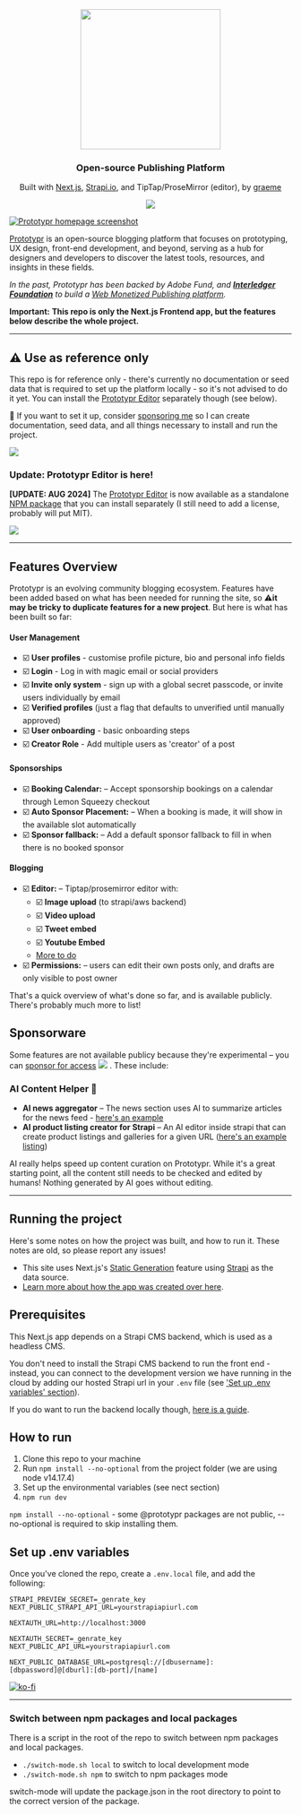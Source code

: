 <div align="center">
  <a href="https://prototypr.io">
<img style="width:250px" src="https://prototypr.io/static/images/prototypr_logo.svg"/>
  </a>
<h3>Open-source Publishing Platform</h3>
<p>Built with <a href="https://github.com/Prototypr/prototypr-frontend/wiki/Building-the-Prototypr-Website">Next.js</a>, <a href="https://github.com/Prototypr/prototypr-frontend/wiki/Prototypr-Backend-CMS-(Strapi.io)">Strapi.io</a>, and <ath href="https://tiptap.dev">TipTap/ProseMirror (editor)</a>, by <a href="https://github.com/GraemeFulton">graeme</a>
  </p>
  <p>
<a href="https://github.com/sponsors/prototypr"><img src="https://img.shields.io/static/v1?label=Sponsor&message=%E2%9D%A4&logo=GitHub&color=%23fe8e86"/>
  </p>
</div>
 
  
![Prototypr homepage screenshot](https://github.com/Prototypr/prototypr-frontend/assets/4354786/a13850b9-7b43-4333-a76b-acd3715c7b42)

[Prototypr](https://prototypr.io) is an open-source blogging platform that focuses on prototyping, UX design, front-end development, and beyond, serving as a hub for designers and developers to discover the latest tools, resources, and insights in these fields. 


_In the past, Prototypr has been backed by Adobe Fund, and [**Interledger Foundation**](https://interledger.org/) to build a [Web Monetized Publishing platform](https://open.prototypr.io/)._

**Important:**
**This repo is only the Next.js Frontend app, but the features below describe the whole project.**

---

## ⚠️ Use as reference only 

This repo is for reference only - there's currently no documentation or seed data that is required to set up the platform locally - so it's not advised to do it yet. You can install the [Prototypr Editor](https://github.com/Prototypr/typr) separately though (see below). 

💓 If you want to set it up, consider [sponsoring me](https://github.com/sponsors/prototypr) so I can create documentation, seed data, and all things necessary to install and run the project.

[![](https://img.shields.io/static/v1?label=Sponsor&message=%E2%9D%A4&logo=GitHub&color=%23fe8e86)](https://github.com/sponsors/prototypr)


### Update: Prototypr Editor is here!
**[UPDATE: AUG 2024]** The [Prototypr Editor](https://github.com/Prototypr/typr) is now available as a standalone [NPM package](https://www.npmjs.com/package/tiptypr) that you can install separately (I still need to add a license, probably will put MIT).

<a href="https://github.com/Prototypr/typr"><img src="https://prototypr-media.sfo2.digitaloceanspaces.com/strapi/af968e21ccb808a0a57c4a7827a44237.png"/></a>


---

## Features Overview

Prototypr is an evolving community blogging ecosystem. Features have been added based on what has been needed for running the site, so ⚠️**it may be tricky to duplicate features for a new project**. But here is what has been built so far:

#### User Management
- ☑️ **User profiles** - customise profile picture, bio and personal info fields
- ☑️ **Login** - Log in with magic email or social providers
- ☑️ **Invite only system** - sign up with a global secret passcode, or invite users individually by email
- ☑️ **Verified profiles** (just a flag that defaults to unverified until manually approved)
- ☑️ **User onboarding** - basic onboarding steps 
- ☑️ **Creator Role** - Add multiple users as 'creator' of a post

#### Sponsorships
- ☑️ **Booking Calendar:** – Accept sponsorship bookings on a calendar through Lemon Squeezy checkout
- ☑️ **Auto Sponsor Placement:** – When a booking is made, it will show in the available slot automatically
- ☑️ **Sponsor fallback:** – Add a default sponsor fallback to fill in when there is no booked sponsor

#### Blogging
- ☑️ **Editor:** – Tiptap/prosemirror editor with:
  - ☑️ **Image upload** (to strapi/aws backend)
  - ☑️ **Video upload**
  - ☑️ **Tweet embed**
  - ☑️ **Youtube Embed**
  - [More to do](https://github.com/orgs/Prototypr/projects/5)
- ☑️ **Permissions:** – users can edit their own posts only, and drafts are only visible to post owner

That's a quick overview of what's done so far, and is available publicly. There's probably much more to list!

## Sponsorware

Some features are not available publicy because they're experimental – you can [sponsor for access](https://github.com/sponsors/prototypr) [![](https://img.shields.io/static/v1?label=Sponsor&message=%E2%9D%A4&logo=GitHub&color=%23fe8e86)](https://github.com/sponsors/prototypr)
. These include:

### AI Content Helper 🤖

- **AI news aggregator** – The news section uses AI to summarize articles for the news feed - [here's an example](https://prototypr.io/news/linear-opiniated-software) 
- **AI product listing creator for Strapi** – An AI editor inside strapi that can create product listings and galleries for a given URL ([here's an example listing](https://prototypr.io/toolbox/cult-ui))

AI really helps speed up content curation on Prototypr. While it's a great starting point, all the content still needs to be checked and edited by humans! Nothing generated by AI goes without editing.

---
## Running the project

Here's some notes on how the project was built, and how to run it. These notes are old, so please report any issues!

* This site uses Next.js's [Static Generation](https://nextjs.org/docs/basic-features/pages) feature using [Strapi](https://strapi.io/) as the data source.
* [Learn more about how the app was created over here](https://prototypr-gftw.vercel.app/front-end).

## Prerequisites
This Next.js app depends on a Strapi CMS backend, which is used as a headless CMS.

You don't need to install the Strapi CMS backend to run the front end - instead, you can connect to the development version we have running in the cloud by adding our hosted Strapi url in your `.env` file (see ['Set up .env variables' section](https://github.com/Prototypr/prototypr-frontend#set-up-env-variables)).

If you do want to run the backend locally though, [here is a guide](https://prototypr-gftw.vercel.app/back-end). 

## How to run

1. Clone this repo to your machine
2. Run `npm install --no-optional` from the project folder (we are using node v14.17.4)
3. Set up the environmental variables (see nect section)
4. `npm run dev` 

`npm install --no-optional` - some @prototypr packages are not public, --no-optional is required to skip installing them.   

## Set up .env variables

Once you've cloned the repo, create a `.env.local` file, and add the following:

```code
STRAPI_PREVIEW_SECRET=_genrate_key
NEXT_PUBLIC_STRAPI_API_URL=yourstrapiapiurl.com

NEXTAUTH_URL=http://localhost:3000

NEXTAUTH_SECRET=_genrate_key
NEXT_PUBLIC_API_URL=yourstrapiapiurl.com

NEXT_PUBLIC_DATABASE_URL=postgresql://[dbusername]:[dbpassword]@[dburl]:[db-port]/[name]
```
[![ko-fi](https://ko-fi.com/img/githubbutton_sm.svg)](https://ko-fi.com/Y8Y71QU45)

---

### Switch between npm packages and local packages

There is a script in the root of the repo to switch between npm packages and local packages.

- `./switch-mode.sh local` to switch to local development mode
- `./switch-mode.sh npm` to switch to npm packages mode

switch-mode will update the package.json in the root directory to point to the correct version of the package.